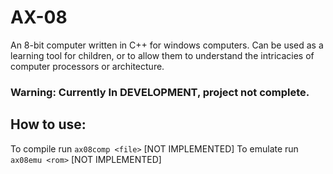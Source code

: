 # AX-08
An 8-bit computer written in C++ for windows computers.
Can be used as a learning tool for children, or to allow
them to understand the intricacies of computer processors
or architecture.

### Warning: Currently In DEVELOPMENT, project not complete.

## How to use:
To compile run `ax08comp <file>` [NOT IMPLEMENTED]
To emulate run `ax08emu <rom>` [NOT IMPLEMENTED]